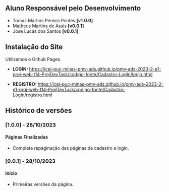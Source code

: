 ## Aluno Responsável pelo Desenvolvimento
- Tomaz Martins Pereira Pontes **[v1.0.0]**
- Matheus Martins de Assis **[v0.0.1]**
- Jose Lucas dos Santos **[v0.0.1]**
## Instalação do Site

Utilizamos o Github Pages.

- **LOGIN:** https://icei-puc-minas-pmv-ads.github.io/pmv-ads-2023-2-e1-proj-web-t14-ProjDevTask/codigo-fonte/Cadastro-LogIn/login.html
  
- **REGISTRO:** https://icei-puc-minas-pmv-ads.github.io/pmv-ads-2023-2-e1-proj-web-t14-ProjDevTask/codigo-fonte/Cadastro-LogIn/registro.html

## Histórico de versões

### [1.0.0] - 28/10/2023
#### Páginas Finalizadas
- Completa repaginação das páginas de cadastro e login.

### [0.0.1] - 28/10/2023
#### Início
- Primeiras versões da página.
